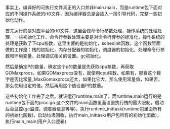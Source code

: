 事实上，编译好的可执行文件真正的入口并非main.main，而是runtime包下面对应的不同操作系统的rt0文件，因为编译器总是会插入一段引导代码，完整一些初始化动作。

首先运行的是对应平台的rt0文件，这里会做命令行参数处理，操作系统的处理处理，一些初始化工作。命令行参数处理主要是对命令行传参的标准化，操作系统的处理是获取了下cpu核数，这里主要的是初始化，schedinit函数。这个函数里面做的工作是：栈的初始化，内存分配器的初始化，调度器的初始化，处理命令行参数和环境变量，处理调试相关的设置。gc初始化。

然后是确定P的数量，确定这个p的数量是先获取cpu核数，再获取GOMaxprocs，如果GOMaxprocs没有，就使用cpu核数，如果有，那看这个数字是否比常量_MaxGomaxprocs还大，如果比它大，那么使用常量值，如果否，那么使用设定的值。然后再用这个值设置P的数量。

这些初始化工作完了之后，就该运行runtime.main了。而runtime.main运行的是runtime包下面的proc.go.这个文件的main函数里面设置执行栈的最大限制，启动后台监控(gc监控，调度器信息等等)，执行runtime_inittask(runtime包里面所有的初始化函数)，启动垃圾回收，执行main_inittask(用户包所有的初始化函数)，执行main_main(用户入口逻辑)
